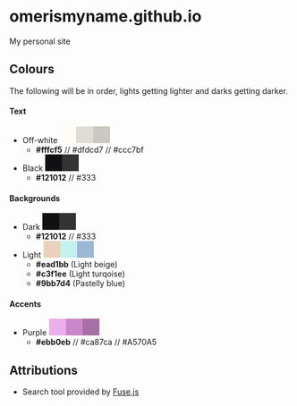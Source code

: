 # omerismyname.github.io
My personal site


## Colours

The following will be in order, lights getting lighter and darks getting darker.

#### Text

* Off-white 
![Off-white](/swatches/off-white.png)
    * **#fffcf5** // #dfdcd7 // #ccc7bf
* Black ![Black](/swatches/black.png)
    * **#121012** // #333

#### Backgrounds

* Dark 
![Dark](/swatches/black.png)
  * **#121012** // #333
* Light 
![Light](/swatches/light.png)
    * **#ead1bb** (Light beige)
    * **#c3f1ee** (Light turqoise)
    * **#9bb7d4** (Pastelly blue)

#### Accents

* Purple 
![Purple](/swatches/purple.png)
    * **#ebb0eb** // #ca87ca // #A570A5

## Attributions

* Search tool provided by [Fuse.js](https://fusejs.io/)